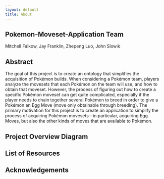 ```yaml
---
layout: default
title: About
---
```


## Pokemon-Moveset-Application Team
Mitchell Falkow, Jay Franklin, Zhepeng Luo, John Slowik

## Abstract
The goal of this project is to create an ontology that simplifies the acquisition of Pokémon builds. When considering a Pokémon team, players analyze the movesets that each Pokémon on the team will use, and how to obtain that moveset. However, the process of figuring out how to create a specific Pokémon moveset can get quite complicated, especially if the player needs to chain together several Pokémon to breed in order to give a Pokémon an Egg Move (move only obtainable through breeding). The primary motivation for this project is to create an application to simplify the process of acquiring Pokémon movesets—in particular, acquiring Egg Moves, but also the other kinds of moves that are available to Pokémon.

## Project Overview Diagram

## List of Resources

## Acknowledgements
